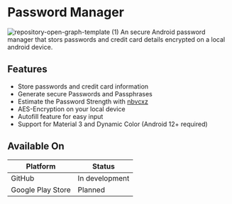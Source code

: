 # Password Manager
![repository-open-graph-template (1)](https://user-images.githubusercontent.com/42292083/216689148-2b5269a9-5cf5-401b-b34a-a4a24e8aa860.png)
An secure Android password manager that stors passwords and credit card details encrypted on a local android device.

## Features
+ Store passwords and credit card information
+ Generate secure Passwords and Passphrases
+ Estimate the Password Strength with [nbvcxz](https://github.com/GoSimpleLLC/nbvcxz)
+ AES-Encryption on your local device
+ Autofill feature for easy input
+ Support for Material 3 and Dynamic Color (Android 12+ required)

## Available On
|Platform|Status|
|--------|------|
|GitHub|In development|
|Google Play Store|Planned|
